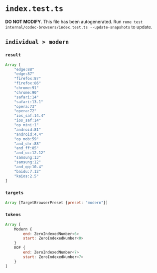 # `index.test.ts`

**DO NOT MODIFY**. This file has been autogenerated. Run `rome test internal/codec-browsers/index.test.ts --update-snapshots` to update.

## `individual > modern`

### `result`

```javascript
Array [
	"edge:88"
	"edge:87"
	"firefox:87"
	"firefox:86"
	"chrome:91"
	"chrome:90"
	"safari:14"
	"safari:13.1"
	"opera:73"
	"opera:72"
	"ios_saf:14.4"
	"ios_saf:14"
	"op_mini:1"
	"android:81"
	"android:4.4"
	"op_mob:59"
	"and_chr:88"
	"and_ff:85"
	"and_uc:12.12"
	"samsung:13"
	"samsung:12"
	"and_qq:10.4"
	"baidu:7.12"
	"kaios:2.5"
]
```

### `targets`

```javascript
Array [TargetBrowserPreset {preset: "modern"}]
```

### `tokens`

```javascript
Array [
	Modern {
		end: ZeroIndexedNumber<6>
		start: ZeroIndexedNumber<0>
	}
	EOF {
		end: ZeroIndexedNumber<7>
		start: ZeroIndexedNumber<7>
	}
]
```
